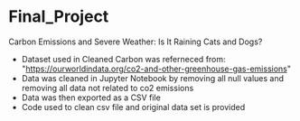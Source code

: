 # Final_Project
Carbon Emissions and Severe Weather: Is It Raining Cats and Dogs?


- Dataset used in Cleaned Carbon was referneced from: "https://ourworldindata.org/co2-and-other-greenhouse-gas-emissions"
- Data was cleaned in Jupyter Notebook by removing all null values and removing all data not related to co2 emissions
- Data was then exported as a CSV file
- Code used to clean csv file and original data set is provided
